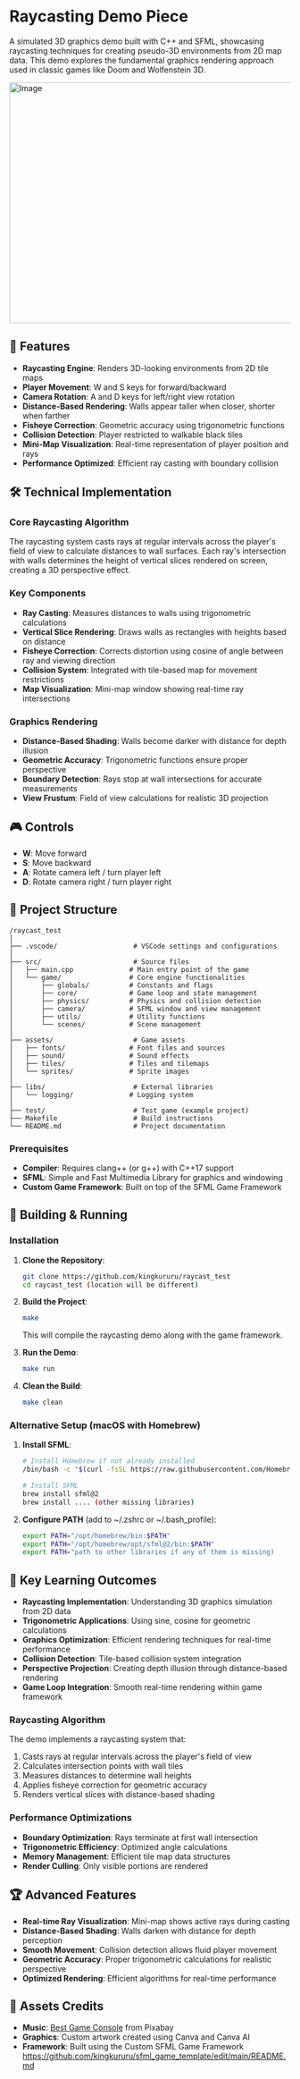 # Raycasting Demo Piece

A simulated 3D graphics demo built with C++ and SFML, showcasing raycasting techniques for creating pseudo-3D environments from 2D map data. This demo explores the fundamental graphics rendering approach used in classic games like Doom and Wolfenstein 3D.

<img width="585" height="431" alt="Image" src="https://github.com/user-attachments/assets/f9b11a2f-ff7e-4837-8a57-85018e1382d5" />

## 🎯 Features

- **Raycasting Engine**: Renders 3D-looking environments from 2D tile maps
- **Player Movement**: W and S keys for forward/backward
- **Camera Rotation**: A and D keys for left/right view rotation
- **Distance-Based Rendering**: Walls appear taller when closer, shorter when farther
- **Fisheye Correction**: Geometric accuracy using trigonometric functions
- **Collision Detection**: Player restricted to walkable black tiles
- **Mini-Map Visualization**: Real-time representation of player position and rays
- **Performance Optimized**: Efficient ray casting with boundary collision

## 🛠️ Technical Implementation

### Core Raycasting Algorithm
The raycasting system casts rays at regular intervals across the player's field of view to calculate distances to wall surfaces. Each ray's intersection with walls determines the height of vertical slices rendered on screen, creating a 3D perspective effect.

### Key Components
- **Ray Casting**: Measures distances to walls using trigonometric calculations
- **Vertical Slice Rendering**: Draws walls as rectangles with heights based on distance
- **Fisheye Correction**: Corrects distortion using cosine of angle between ray and viewing direction
- **Collision System**: Integrated with tile-based map for movement restrictions
- **Map Visualization**: Mini-map window showing real-time ray intersections

### Graphics Rendering
- **Distance-Based Shading**: Walls become darker with distance for depth illusion
- **Geometric Accuracy**: Trigonometric functions ensure proper perspective
- **Boundary Detection**: Rays stop at wall intersections for accurate measurements
- **View Frustum**: Field of view calculations for realistic 3D projection
  
## 🎮 Controls

- **W**: Move forward
- **S**: Move backward  
- **A**: Rotate camera left / turn player left
- **D**: Rotate camera right / turn player right
  
## 📁 Project Structure

```
/raycast_test
│
├── .vscode/                   # VSCode settings and configurations
│
├── src/                       # Source files
│   ├── main.cpp              # Main entry point of the game
│   └── game/                 # Core engine functionalities
│       ├── globals/          # Constants and flags
│       ├── core/             # Game loop and state management
│       ├── physics/          # Physics and collision detection
│       ├── camera/           # SFML window and view management
│       ├── utils/            # Utility functions
│       └── scenes/           # Scene management
│
├── assets/                    # Game assets
│   ├── fonts/                # Font files and sources
│   ├── sound/                # Sound effects
│   ├── tiles/                # Tiles and tilemaps
│   └── sprites/              # Sprite images
│
├── libs/                      # External libraries
│   └── logging/              # Logging system
│
├── test/                      # Test game (example project)
├── Makefile                   # Build instructions
└── README.md                  # Project documentation
```
### Prerequisites
- **Compiler**: Requires clang++ (or g++) with C++17 support
- **SFML**: Simple and Fast Multimedia Library for graphics and windowing
- **Custom Game Framework**: Built on top of the SFML Game Framework

## 🚀 Building & Running

### Installation

1. **Clone the Repository**:
   ```bash
   git clone https://github.com/kingkururu/raycast_test
   cd raycast_test (location will be different)
   ```

2. **Build the Project**:
   ```bash
   make
   ```
   This will compile the raycasting demo along with the game framework.

3. **Run the Demo**:
   ```bash
   make run
   ```

4. **Clean the Build**:
   ```bash
   make clean
   ```
### Alternative Setup (macOS with Homebrew)

1. **Install SFML**:
   ```bash
   # Install Homebrew if not already installed
   /bin/bash -c "$(curl -fsSL https://raw.githubusercontent.com/Homebrew/install/HEAD/install.sh)"
   
   # Install SFML
   brew install sfml@2
   brew install .... (other missing libraries)
   ```

2. **Configure PATH** (add to ~/.zshrc or ~/.bash_profile):
   ```bash
   export PATH="/opt/homebrew/bin:$PATH"
   export PATH="/opt/homebrew/opt/sfml@2/bin:$PATH"
   export PATH="path to other libraries if any of them is missing)
   ```

## 🎯 Key Learning Outcomes

- **Raycasting Implementation**: Understanding 3D graphics simulation from 2D data
- **Trigonometric Applications**: Using sine, cosine for geometric calculations
- **Graphics Optimization**: Efficient rendering techniques for real-time performance
- **Collision Detection**: Tile-based collision system integration
- **Perspective Projection**: Creating depth illusion through distance-based rendering
- **Game Loop Integration**: Smooth real-time rendering within game framework
  
### Raycasting Algorithm
The demo implements a raycasting system that:
1. Casts rays at regular intervals across the player's field of view
2. Calculates intersection points with wall tiles
3. Measures distances to determine wall heights
4. Applies fisheye correction for geometric accuracy
5. Renders vertical slices with distance-based shading

### Performance Optimizations
- **Boundary Optimization**: Rays terminate at first wall intersection
- **Trigonometric Efficiency**: Optimized angle calculations
- **Memory Management**: Efficient tile map data structures
- **Render Culling**: Only visible portions are rendered

## 🏆 Advanced Features

- **Real-time Ray Visualization**: Mini-map shows active rays during casting
- **Distance-Based Shading**: Walls darken with distance for depth perception
- **Smooth Movement**: Collision detection allows fluid player movement
- **Geometric Accuracy**: Proper trigonometric calculations for realistic perspective
- **Optimized Rendering**: Efficient algorithms for real-time performance

## 🎨 Assets Credits

- **Music**: [Best Game Console](https://pixabay.com/music/video-games-best-game-console-301284/) from Pixabay
- **Graphics**: Custom artwork created using Canva and Canva AI
- **Framework**: Built using the Custom SFML Game Framework https://github.com/kingkururu/sfml_game_template/edit/main/README.md
